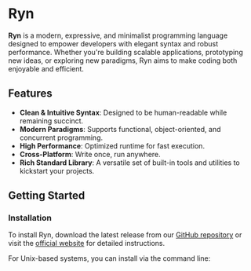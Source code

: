 # Ryn

**Ryn** is a modern, expressive, and minimalist programming language designed to empower developers with elegant syntax and robust performance. Whether you're building scalable applications, prototyping new ideas, or exploring new paradigms, Ryn aims to make coding both enjoyable and efficient.

## Features

- **Clean & Intuitive Syntax**: Designed to be human-readable while remaining succinct.
- **Modern Paradigms**: Supports functional, object-oriented, and concurrent programming.
- **High Performance**: Optimized runtime for fast execution.
- **Cross-Platform**: Write once, run anywhere.
- **Rich Standard Library**: A versatile set of built-in tools and utilities to kickstart your projects.

## Getting Started

### Installation

To install Ryn, download the latest release from our [GitHub repository](https://github.com/ryn-lang/ryn) or visit the [official website](https://ryn-lang.org) for detailed instructions.

For Unix-based systems, you can install via the command line: